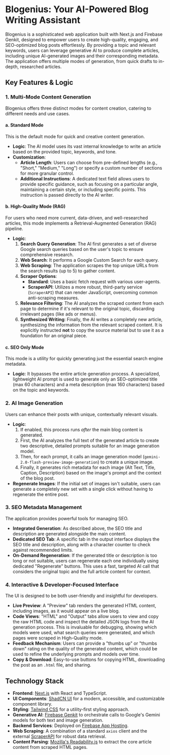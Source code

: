 # Blogenius: Your AI-Powered Blog Writing Assistant

Blogenius is a sophisticated web application built with Next.js and Firebase Genkit, designed to empower users to create high-quality, engaging, and SEO-optimized blog posts effortlessly. By providing a topic and relevant keywords, users can leverage generative AI to produce complete articles, including unique AI-generated images and their corresponding metadata. The application offers multiple modes of generation, from quick drafts to in-depth, researched articles.

## Key Features & Logic

### 1. Multi-Mode Content Generation

Blogenius offers three distinct modes for content creation, catering to different needs and use cases.

#### a. Standard Mode
This is the default mode for quick and creative content generation.
- **Logic**: The AI model uses its vast internal knowledge to write an article based on the provided topic, keywords, and tone.
- **Customization**:
    - **Article Length**: Users can choose from pre-defined lengths (e.g., "Short," "Medium," "Long") or specify a custom number of sections for more granular control.
    - **Additional Instructions**: A dedicated text field allows users to provide specific guidance, such as focusing on a particular angle, maintaining a certain style, or including specific points. This instruction is passed directly to the AI writer.

#### b. High-Quality Mode (RAG)
For users who need more current, data-driven, and well-researched articles, this mode implements a Retrieval-Augmented Generation (RAG) pipeline.
- **Logic**:
    1.  **Search Query Generation**: The AI first generates a set of diverse Google search queries based on the user's topic to ensure comprehensive research.
    2.  **Web Search**: It performs a Google Custom Search for each query.
    3.  **Web Scraping**: The application scrapes the top unique URLs from the search results (up to 5) to gather content.
    4.  **Scraper Options**:
        - **Standard**: Uses a basic fetch request with various user-agents.
        - **ScraperAPI**: Utilizes a more robust, third-party service (`ScraperAPI`) that can render JavaScript, overcoming common anti-scraping measures.
    5.  **Relevance Filtering**: The AI analyzes the scraped content from each page to determine if it's relevant to the original topic, discarding irrelevant pages (like ads or menus).
    6.  **Synthesized Writing**: Finally, the AI writes a completely new article, synthesizing the information from the relevant scraped content. It is explicitly instructed **not** to copy the source material but to use it as a foundation for an original piece.

#### c. SEO Only Mode
This mode is a utility for quickly generating just the essential search engine metadata.
- **Logic**: It bypasses the entire article generation process. A specialized, lightweight AI prompt is used to generate only an SEO-optimized title (max 60 characters) and a meta description (max 160 characters) based on the topic and keywords.

### 2. AI Image Generation
Users can enhance their posts with unique, contextually relevant visuals.
- **Logic**:
    1.  If enabled, this process runs *after* the main blog content is generated.
    2.  First, the AI analyzes the full text of the generated article to create two descriptive, detailed prompts suitable for an image generation model.
    3.  Then, for each prompt, it calls an image generation model (`gemini-2.0-flash-preview-image-generation`) to create a unique image.
    4.  Finally, it generates rich metadata for each image (Alt Text, Title, Caption, Description) based on the image's prompt and the context of the blog post.
- **Regenerate Images**: If the initial set of images isn't suitable, users can generate a completely new set with a single click without having to regenerate the entire post.

### 3. SEO Metadata Management
The application provides powerful tools for managing SEO.
- **Integrated Generation**: As described above, the SEO title and description are generated alongside the main content.
- **Dedicated SEO Tab**: A specific tab in the output interface displays the SEO title and description, along with a character counter to check against recommended limits.
- **On-Demand Regeneration**: If the generated title or description is too long or not suitable, users can regenerate each one individually using dedicated "Regenerate" buttons. This uses a fast, targeted AI call that considers the original topic and the full article content for context.

### 4. Interactive & Developer-Focused Interface
The UI is designed to be both user-friendly and insightful for developers.
- **Live Preview**: A "Preview" tab renders the generated HTML content, including images, as it would appear on a live blog.
- **Code Views**: "HTML" and "Output" tabs allow users to view and copy the raw HTML code and inspect the detailed JSON logs from the AI generation process. This is invaluable for debugging, showing which models were used, what search queries were generated, and which pages were scraped in High-Quality mode.
- **Feedback Mechanism**: Users can provide a "thumbs up" or "thumbs down" rating on the quality of the generated content, which could be used to refine the underlying prompts and models over time.
- **Copy & Download**: Easy-to-use buttons for copying HTML, downloading the post as an `.html` file, and sharing.

## Technology Stack

-   **Frontend**: [Next.js](https://nextjs.org/) with React and TypeScript.
-   **UI Components**: [ShadCN UI](https://ui.shadcn.com/) for a modern, accessible, and customizable component library.
-   **Styling**: [Tailwind CSS](https://tailwindcss.com/) for a utility-first styling approach.
-   **Generative AI**: [Firebase Genkit](https://firebase.google.com/docs/genkit) to orchestrate calls to Google's Gemini models for both text and image generation.
-   **Backend Services**: Deployed on [Firebase App Hosting](https://firebase.google.com/docs/hosting).
-   **Web Scraping**: A combination of a standard `axios` client and the external [ScraperAPI](https://www.scraperapi.com/) for robust data retrieval.
-   **Content Parsing**: [Mozilla's Readability.js](https://github.com/mozilla/readability) to extract the core article content from scraped HTML pages.
